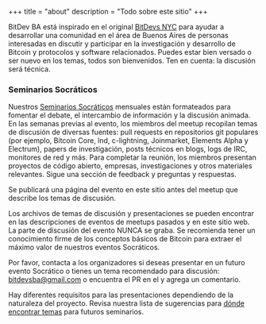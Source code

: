 +++
title = "about"
description = "Todo sobre este sitio"
+++

BitDev BA está inspirado en el original [BitDevs NYC](https://bitdevs.org) para ayudar a desarrollar una
comunidad en el área de Buenos Aires de personas interesadas en discutir y participar en la investigación y desarrollo de
Bitcoin y protocolos y software relacionados. Puedes estar bien versado o ser nuevo en los temas, todos son bienvenidos.
Ten en cuenta: la discusión será técnica.

### Seminarios Socráticos
Nuestros [Seminarios Socráticos] mensuales están formateados para fomentar el debate,
el intercambio de información y la discusión animada. En las semanas previas al evento, los miembros del meetup recopilan
temas de discusión de diversas fuentes: pull requests en repositorios git populares (por ejemplo, Bitcoin Core, lnd, c-lightning,
Joinmarket, Elements Alpha y Electrum), papers de investigación, posts técnicos en blogs, logs de IRC, monitores de red y más. Para
completar la reunión, los miembros presentan proyectos de código abierto, empresas, investigaciones y otros materiales relevantes.
Sigue una sección de feedback y preguntas y respuestas.

Se publicará una página del evento en este sitio antes del meetup que describe los temas de discusión.

Los archivos de temas de discusión y presentaciones se pueden encontrar en las descripciones de eventos de
meetups pasados y en este sitio web. La parte de discusión del evento NUNCA se graba. Se recomienda tener un conocimiento firme de los
conceptos básicos de Bitcoin para extraer el máximo valor de nuestros eventos Socráticos.

Por favor, contacta a los organizadores si deseas presentar en un futuro evento Socrático o tienes un tema
recomendado para discusión: bitdevsba@gmail.com o encuentra el PR en el
y agrega un comentario.

Hay diferentes requisitos para las presentaciones dependiendo de la
naturaleza del proyecto. Revisa nuestra lista de sugerencias para [dónde encontrar temas](/about/find-topics) para futuros seminarios.

[Seminarios Socráticos]: https://es.wikipedia.org/wiki/M%C3%A9todo_socr%C3%A1tico#Seminario_socr%C3%A1tico
